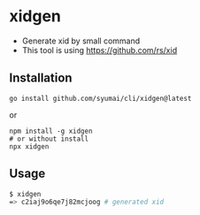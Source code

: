 # xidgen

* Generate xid by small command
* This tool is using https://github.com/rs/xid

## Installation

```
go install github.com/syumai/cli/xidgen@latest
```

or

```
npm install -g xidgen
# or without install
npx xidgen
```

## Usage

```sh
$ xidgen
=> c2iaj9o6qe7j82mcjoog # generated xid
```
